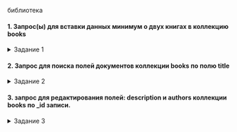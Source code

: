 библиотека

#### 1. Запрос(ы) для вставки данных минимум о двух книгах в коллекцию books

<details>
<summary>Задание 1</summary>

```
db.collection('books').insertMany(
    {
      title: "Война и мир",
      description: "книга о любви",
      authors: "Л. Толстой"
    },
    {
      title: "Колобок",
      description: "о выпендреже",
      authors: "Народ"
    },
);
```
</details>

#### 2. Запрос для поиска полей документов коллекции books по полю title

<details>
<summary>Задание 2</summary>

```
db.collection('books').find({ title: "Война и мир" });

```
</details>


#### 3. запрос для редактирования полей: description и authors коллекции books по _id записи.

<details>
<summary>Задание 3</summary>

```
db.books.updateOne(
    { id: 1 },
    { 
        $set: {
            description: "новое описание",
            authors: "новые авторы"
        }
    }
);

```
</details>